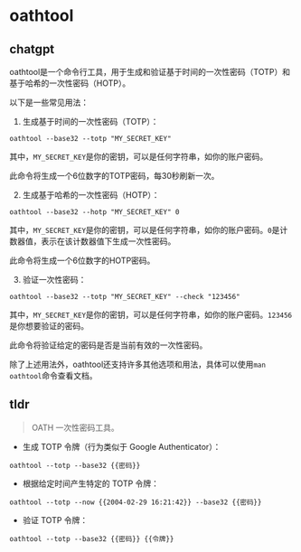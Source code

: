 # oathtool 
## chatgpt 
oathtool是一个命令行工具，用于生成和验证基于时间的一次性密码（TOTP）和基于哈希的一次性密码（HOTP）。

以下是一些常见用法：

1. 生成基于时间的一次性密码（TOTP）：

```
oathtool --base32 --totp "MY_SECRET_KEY"
```

其中，`MY_SECRET_KEY`是你的密钥，可以是任何字符串，如你的账户密码。

此命令将生成一个6位数字的TOTP密码，每30秒刷新一次。

2. 生成基于哈希的一次性密码（HOTP）：

```
oathtool --base32 --hotp "MY_SECRET_KEY" 0
```

其中，`MY_SECRET_KEY`是你的密钥，可以是任何字符串，如你的账户密码。`0`是计数器值，表示在该计数器值下生成一次性密码。

此命令将生成一个6位数字的HOTP密码。

3. 验证一次性密码：

```
oathtool --base32 --totp "MY_SECRET_KEY" --check "123456"
```

其中，`MY_SECRET_KEY`是你的密钥，可以是任何字符串，如你的账户密码。`123456`是你想要验证的密码。

此命令将验证给定的密码是否是当前有效的一次性密码。

除了上述用法外，oathtool还支持许多其他选项和用法，具体可以使用`man oathtool`命令查看文档。 

## tldr 
 
> OATH 一次性密码工具。

- 生成 TOTP 令牌（行为类似于 Google Authenticator）：

`oathtool --totp --base32 {{密码}}`

- 根据给定时间产生特定的 TOTP 令牌：

`oathtool --totp --now {{2004-02-29 16:21:42}} --base32 {{密码}}`

- 验证 TOTP 令牌：

`oathtool --totp --base32 {{密码}} {{令牌}}`
